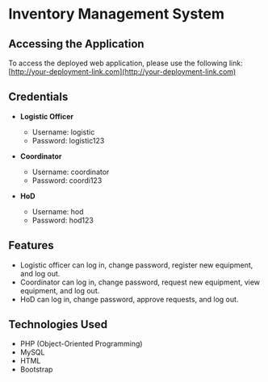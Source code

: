 # Inventory Management System

## Accessing the Application
To access the deployed web application, please use the following link:
[http://your-deployment-link.com](http://your-deployment-link.com)

## Credentials
- **Logistic Officer**
  - Username: logistic
  - Password: logistic123

- **Coordinator**
  - Username: coordinator
  - Password: coordi123

- **HoD**
  - Username: hod
  - Password: hod123

## Features
- Logistic officer can log in, change password, register new equipment, and log out.
- Coordinator can log in, change password, request new equipment, view equipment, and log out.
- HoD can log in, change password, approve requests, and log out.

## Technologies Used
- PHP (Object-Oriented Programming)
- MySQL
- HTML
- Bootstrap
